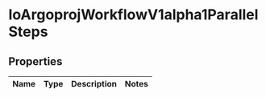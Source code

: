 
# IoArgoprojWorkflowV1alpha1ParallelSteps

## Properties
Name | Type | Description | Notes
------------ | ------------- | ------------- | -------------



